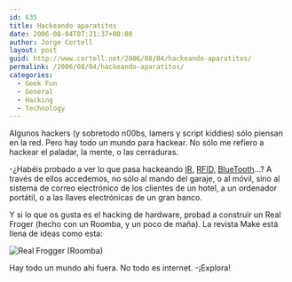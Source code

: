 ```yaml
---
id: 635
title: Hackeando aparatitos
date: 2006-08-04T07:21:37+00:00
author: Jorge Cortell
layout: post
guid: http://www.cortell.net/2006/08/04/hackeando-aparatitos/
permalink: /2006/08/04/hackeando-aparatitos/
categories:
  - Geek Fun
  - General
  - Hacking
  - Technology
---
```

Algunos hackers (y sobretodo n00bs, lamers y script kiddies) sólo piensan en la red. Pero hay todo un mundo para hackear. No sólo me refiero a hackear el paladar, la mente, o las cerraduras.

-¿Habéis probado a ver lo que pasa hackeando <a target="_blank" title="IR hotel hacking" href="http://wired.com/news/politics/0,68370-0.html?tw=wn_story_page_prev2">IR</a>, <a target="_blank" title="RFID hacking" href="http://www.wired.com/wired/archive/14.05/rfid.html">RFID</a>, <a title="BlueTooth" target="_blank" href="http://www.kriptopolis.org/node/745">BlueTooth</a>...? A través de ellos accedemos, no sólo al mando del garaje, o al móvil, sino al sistema de correo electrónico de los clientes de un hotel, a un ordenador portátil, o a las llaves electrónicas de un gran banco.

Y si lo que os gusta es el hacking de hardware, probad a construir un Real Froger (hecho con un Roomba, y un poco de maña). La revista Make está llena de ideas como esta:
  
![Real Frogger (Roomba)](http://i.n.com.com/i/ne/p/2006/315aFroggerabove450x601.jpg "Real Frogger (Roomba)")

Hay todo un mundo ahi fuera. No todo es internet. -¡Explora!